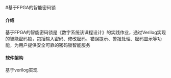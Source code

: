 #基于FPGA的智能密码锁

#### 介绍
基于FPGA的智能密码锁是《数字系统该课程设计》的实践作业，通过Verilog实现的智能密码锁，包括输入密码、修改密码、错误提示、警报处理、密码显示等功能，为用户提供安全可靠的密码锁智能服务

#### 软件架构
基于verilog实现

